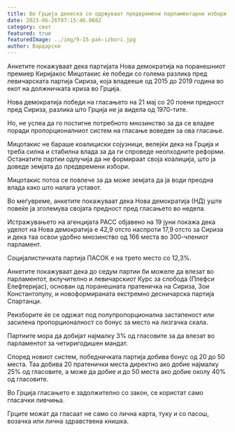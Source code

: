 ```yaml
---
title: Во Грција денеска се одржуваат предвремени парламентарни избори, јави Ројтерс.
date: 2023-06-26T07:15:46.068Z
category: свет
featured: true
featuredImage: ../img/9-15-pak-izbori.jpg
author: Вардарски
---
```

Анкетите покажуваат дека партијата Нова демократија на поранешниот премиер Киријакос Мицотакис ќе победи со голема разлика пред левичарската партија Сириза, која владееше од 2015 до 2019 година во екот на должничката криза во Грција.

Нова демократија победи на гласањето на 21 мај со 20 поени предност пред Сириза, разлика што Грција не ја видела од 1970-тите.

Но, не успеа да го постигне потребното мнозинство за да се владее поради пропорционалниот систем на гласање воведен за ова гласање.

Мицотакис не бараше коалициски сојузници, велејќи дека на Грција и треба силна и стабилна влада за да ги спроведе неопходните реформи. Останатите партии одлучија да не формираат своја коалиција, што ја доведе земјата до предвремени избори.

Мицотакис потоа се повлече за да може земјата да ја води преодна влада како што налага уставот.

Во меѓувреме, анкетите покажуваат дека Нова демократија (НД) уште повеќе ја зголемува својата предност пред гласањето во недела.

Истражувањето на агенцијата РАСС објавено на 19 јуни покажа дека уделот на Нова демократија е 42,9 отсто наспроти 17,9 отсто за Сириза и дека таа освои удобно мнозинство од 166 места во 300-члениот парламент.

Социјалистичката партија ПАСОК е на трето место со 12,3%.

Анкетите покажуваат дека до седум партии би можеле да влезат во парламентот, вклучително и левичарскиот Курс за слобода (Плефси Елефтеријас), основан од поранешната пратеничка на Сириза, Зои Константопулу, и новоформираната екстремно десничарска партија Спартанци.

Реизборите ќе се одржат под полупропорционална застапеност или засилена пропорционалност со бонус за место на лизгачка скала.

Партиите мора да добијат најмалку 3% од гласовите за да влезат во парламентот за четиригодишен мандат.

Според новиот систем, победничката партија добива бонус од 20 до 50 места. Таа добива 20 пратенички места директно ако добие најмалку 25% од гласовите, а може да добие и до 50 места ако добие околу 40% од гласовите.

Во Грција гласањето е задолжително со закон, се користат само гласачки ливчиња.

Грците можат да гласаат не само со лична карта, туку и со пасош, возачка или лична здравствена книшка.